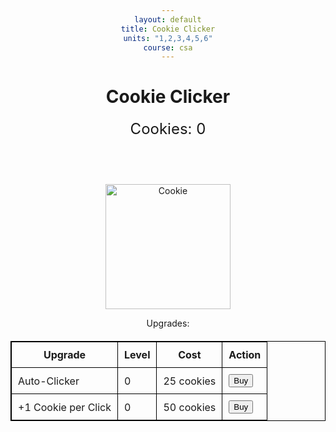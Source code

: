 ```yaml
---
layout: default
title: Cookie Clicker
units: "1,2,3,4,5,6"
course: csa
---
```


<html lang="en">
<head>
  <meta charset="UTF-8">
  <meta name="viewport" content="width=device-width, initial-scale=1.0">
  <title>Cookie Clicker</title>
  <style>
    body {
      text-align: center;
    }
    #cookie {
      width: 200px;
      height: 200px;
      margin-top: 50px;
      cursor: pointer;
    }
    #counter {
      font-size: 24px;
      margin-top: 20px;
    }
    table {
      margin-top: 20px;
      margin-left: auto;
      margin-right: auto;
    }
    table, th, td {
      border: 1px solid black;
      border-collapse: collapse;
    }
    th, td {
      padding: 10px;
    }
  </style>
</head>
<body>

  <h1>Cookie Clicker</h1>
  <p id="counter">Cookies: 0</p>
  <img id="cookie" src="cookie.png" alt="Cookie" onclick="clickCookie()">

  <p>Upgrades:</p>
  <table id="upgradeTable">
    <tr>
      <th>Upgrade</th>
      <th>Level</th>
      <th>Cost</th>
      <th>Action</th>
    </tr>
    <tr>
      <td>Auto-Clicker</td>
      <td id="autoClickerLevel">0</td>
      <td>25 cookies</td>
      <td><button onclick="buyAutoClicker()">Buy</button></td>
    </tr>
    <tr>
      <td>+1 Cookie per Click</td>
      <td id="clickUpgradeLevel">0</td>
      <td>50 cookies</td>
      <td><button onclick="buyClickUpgrade()">Buy</button></td>
    </tr>
  </table>

  <script>
    let cookies = 0;
    let autoClickerLevel = 0;
    let clickUpgradeLevel = 0;

    function clickCookie() {
      cookies += 1 + clickUpgradeLevel; // +1 Cookie per Click upgrade
      updateCounter();
    }

    function updateCounter() {
      document.getElementById("counter").innerText = "Cookies: " + cookies;
    }

    // Auto-clicker upgrade
    function buyAutoClicker() {
      const autoClickerCost = 25;
      if (cookies >= autoClickerCost) {
        cookies -= autoClickerCost;
        autoClickerLevel++;
        updateCounter();

        // Perform the auto-click every second
        setInterval(function () {
          clickCookie();
        }, 1000);
        
        // Update Auto-Clicker level in the table
        document.getElementById("autoClickerLevel").innerText = autoClickerLevel;

        // Sort the table
        sortTable();
      } else {
        alert("Not enough cookies to buy an auto-clicker!");
      }
    }

    // +1 Cookie per Click upgrade
    function buyClickUpgrade() {
      const clickUpgradeCost = 50;
      if (cookies >= clickUpgradeCost) {
        cookies -= clickUpgradeCost;
        clickUpgradeLevel++;
        updateCounter();

        // Update +1 Cookie per Click level in the table
        document.getElementById("clickUpgradeLevel").innerText = clickUpgradeLevel;

        // Sort the table
        sortTable();
      } else {
        alert("Not enough cookies to buy the +1 Cookie per Click upgrade!");
      }
    }

    // Sort the table based on the Level column
    function sortTable() {
      let table = document.getElementById("upgradeTable");
      let rows, switching, i, x, y, shouldSwitch;
      switching = true;
      
      while (switching) {
        switching = false;
        rows = table.rows;

        for (i = 1; i < rows.length - 1; i++) {
          shouldSwitch = false;
          x = parseInt(rows[i].getElementsByTagName("td")[1].innerText);
          y = parseInt(rows[i + 1].getElementsByTagName("td")[1].innerText);

          if (x < y) {
            shouldSwitch = true;
            break;
          }
        }

        if (shouldSwitch) {
          rows[i].parentNode.insertBefore(rows[i + 1], rows[i]);
          switching = true;
        }
      }
    }
  </script>

</body>
</html>